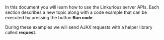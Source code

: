 In this document you will learn how to use the Linkurious server APIs.
Each section describes a new topic along with a code example that can be executed by pressing the button **Run code**.

During these examples we will send AJAX requests with a helper library called **request**.